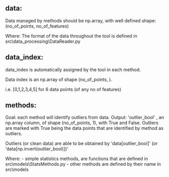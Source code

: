 ## data:

Data managed by methods should be np.array, with well defined shape: (no_of_points, no_of_features)

Where: The format of the data throughout the tool is defined in src\data_processing\DataReader.py 

## data_index:

data_index is automatically assigned by the tool in each method. 

Data index is an np.array
of shape (no_of_points, ).

i.e. [0,1,2,3,4,5] for 6 data points (of any no of features)


## methods:

Goal:    each method will identify outliers from data.
Output:  'outlier_bool' , an np.array column, of shape (no_of_points, 1), with True and False. Outliers are marked with True being the data points that are identified by method as outliers. 

Outliers (or clean data) are able to be obtained by 'data[outlier_bool]' (or 'data[np.invert(outlier_bool)])'

Where: 
    - simple statistics methods, are functions that are defined in src\models\StatsMethods.py
    - other methods are defined by their name in src\models